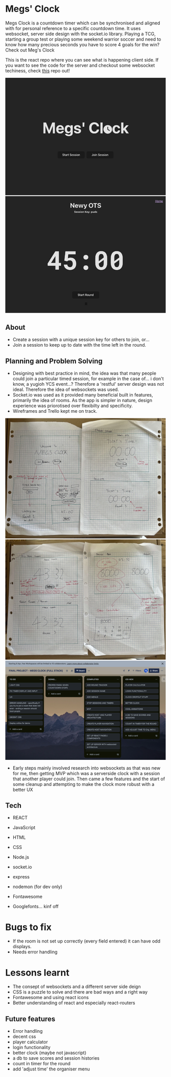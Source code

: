# Megs' Clock

Megs Clock is a countdown timer which can be synchronised and aligned with for personal reference to a specific countdown time. It uses websocket, server side design with the socket.io library. 
Playing a TCG, starting a group test or playing some weekend warrior soccer and need to know how many precious seconds you have to score 4 goals for the win? Check out Meg's Clock

This is the react repo where you can see what is happening client side. If you want to see the code for the server and checkout some websocket techiness, check [this](https://github.com/ScottHugs/megs-clock-server) repo out!

![Screenshot1](./public/screenshot1.png)
![Screenshot2](./public/screenshot2.png)

## About
- Create a session with a unique session key for others to join, or...
- Join a session to keep up to date with the time left in the round. 

## Planning and Problem Solving 
- Designing with best practice in mind, the idea was that many people could join a particular timed session, for example in the case of... i don't know, a yugioh YCS event...? Therefore a 'restful' server design was not ideal. Therefore the idea of websockets was used. 
- Socket.io was used as it provided many beneficial built in features, primarily the idea of rooms. As the app is simpler in nature, design experience was priorotised over flexibilty and specificity. 
- Wireframes and Trello kept me on track.

![Wireframe1](./public/wireframe1_MClck.jpg)
![Wireframe2](./public/wireframe2_MClck.jpg)
![Trello](./public/trelloToDos.png)

- Early steps mainly involved research into websockets as that was new for me, then getting MVP which was a serverside clock with a session that another player could join. Then came a few features and the start of some cleanup and attempting to make the clock more robust with a better UX

## Tech

- REACT
- JavaScript
- HTML
- CSS

- Node.js
- socket.io

- express
- nodemon (for dev only) 

- Fontawesome
- Googlefonts... kinf off

# Bugs to fix
- If the room is not set up correctly (every field entered) it can have odd displays. 
- Needs error handling

# Lessons learnt
- The consept of websockets and a different server side deign
- CSS is a puzzle to solve and there are bad ways and a right way
- Fontawesome and using react icons
- Better understanding of react and especially react-routers

## Future features
- Error handling
- decent css
- player calculator
- login functionality
- better clock (maybe not javascript)
- a db to save scores and session histories
- count in timer for the round
- add 'adjust time' the organiser menu